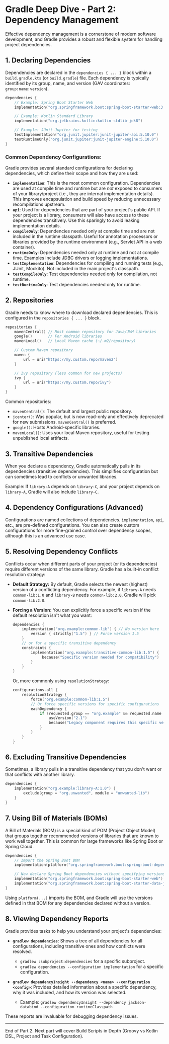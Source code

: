 # Gradle Deep Dive - Part 2: Dependency Management

Effective dependency management is a cornerstone of modern software development, and Gradle provides a robust and flexible system for handling project dependencies.

## 1. Declaring Dependencies

Dependencies are declared in the `dependencies { ... }` block within a `build.gradle.kts` (or `build.gradle`) file. Each dependency is typically identified by its group, name, and version (GAV coordinates: `group:name:version`).

```kotlin
dependencies {
    // Example: Spring Boot Starter Web
    implementation("org.springframework.boot:spring-boot-starter-web:3.2.0")

    // Example: Kotlin Standard Library
    implementation("org.jetbrains.kotlin:kotlin-stdlib-jdk8")

    // Example: JUnit Jupiter for testing
    testImplementation("org.junit.jupiter:junit-jupiter-api:5.10.0")
    testRuntimeOnly("org.junit.jupiter:junit-jupiter-engine:5.10.0")
}
```

### Common Dependency Configurations:

Gradle provides several standard configurations for declaring dependencies, which define their scope and how they are used:

*   **`implementation`**: This is the most common configuration. Dependencies are used at compile time and runtime but are *not* exposed to consumers of your library/project (i.e., they are internal implementation details). This improves encapsulation and build speed by reducing unnecessary recompilations upstream.
*   **`api`**: Used for dependencies that are part of your project's public API. If your project is a library, consumers will also have access to these dependencies transitively. Use this sparingly to avoid leaking implementation details.
*   **`compileOnly`**: Dependencies needed only at compile time and are not included in the runtime classpath. Useful for annotation processors or libraries provided by the runtime environment (e.g., Servlet API in a web container).
*   **`runtimeOnly`**: Dependencies needed only at runtime and not at compile time. Examples include JDBC drivers or logging implementations.
*   **`testImplementation`**: Dependencies for compiling and running tests (e.g., JUnit, Mockito). Not included in the main project's classpath.
*   **`testCompileOnly`**: Test dependencies needed only for compilation, not runtime.
*   **`testRuntimeOnly`**: Test dependencies needed only for runtime.

## 2. Repositories

Gradle needs to know where to download declared dependencies. This is configured in the `repositories { ... }` block.

```kotlin
repositories {
    mavenCentral() // Most common repository for Java/JVM libraries
    google()       // For Android libraries
    mavenLocal()   // Local Maven cache (~/.m2/repository)

    // Custom Maven repository
    maven {
        url = uri("https://my.custom.repo/maven2")
    }

    // Ivy repository (less common for new projects)
    ivy {
        url = uri("https://my.custom.repo/ivy")
    }
}
```
Common repositories:
*   `mavenCentral()`: The default and largest public repository.
*   `jcenter()`: Was popular, but is now read-only and effectively deprecated for new submissions. `mavenCentral()` is preferred.
*   `google()`: Hosts Android-specific libraries.
*   `mavenLocal()`: Uses your local Maven repository, useful for testing unpublished local artifacts.

## 3. Transitive Dependencies

When you declare a dependency, Gradle automatically pulls in its dependencies (transitive dependencies). This simplifies configuration but can sometimes lead to conflicts or unwanted libraries.

Example: If `library-A` depends on `library-C`, and your project depends on `library-A`, Gradle will also include `library-C`.

## 4. Dependency Configurations (Advanced)

Configurations are named collections of dependencies. `implementation`, `api`, etc., are pre-defined configurations. You can also create custom configurations for more fine-grained control over dependency scopes, although this is an advanced use case.

## 5. Resolving Dependency Conflicts

Conflicts occur when different parts of your project (or its dependencies) require different versions of the same library. Gradle has a built-in conflict resolution strategy:

*   **Default Strategy:** By default, Gradle selects the newest (highest) version of a conflicting dependency. For example, if `library-A` needs `common-lib:1.0` and `library-B` needs `common-lib:2.0`, Gradle will pick `common-lib:2.0`.

*   **Forcing a Version:** You can explicitly force a specific version if the default resolution isn't what you want:
    ```kotlin
    dependencies {
        implementation("org.example:common-lib") { // No version here
            version { strictly("1.5") } // Force version 1.5
        }
        // or for a specific transitive dependency
        constraints {
            implementation("org.example:transitive-common-lib:1.5") {
                 because("Specific version needed for compatibility")
            }
        }
    }
    ```
    Or, more commonly using `resolutionStrategy`:
    ```kotlin
    configurations.all {
        resolutionStrategy {
            force("org.example:common-lib:1.5")
            // Or force specific versions for specific configurations
            eachDependency {
                if (requested.group == "org.example" && requested.name == "another-lib") {
                    useVersion("2.1")
                    because("Legacy component requires this specific version")
                }
            }
        }
    }
    ```

## 6. Excluding Transitive Dependencies

Sometimes, a library pulls in a transitive dependency that you don't want or that conflicts with another library.

```kotlin
dependencies {
    implementation("org.example:library-A:1.0") {
        exclude(group = "org.unwanted", module = "unwanted-lib")
    }
}
```

## 7. Using Bill of Materials (BOMs)

A Bill of Materials (BOM) is a special kind of POM (Project Object Model) that groups together recommended versions of libraries that are known to work well together. This is common for large frameworks like Spring Boot or Spring Cloud.

```kotlin
dependencies {
    // Import the Spring Boot BOM
    implementation(platform("org.springframework.boot:spring-boot-dependencies:3.2.0"))

    // Now declare Spring Boot dependencies without specifying versions
    implementation("org.springframework.boot:spring-boot-starter-web")
    implementation("org.springframework.boot:spring-boot-starter-data-jpa")
}
```
Using `platform(...)` imports the BOM, and Gradle will use the versions defined in that BOM for any dependencies declared without a version.

## 8. Viewing Dependency Reports

Gradle provides tasks to help you understand your project's dependencies:

*   **`gradlew dependencies`**: Shows a tree of all dependencies for all configurations, including transitive ones and how conflicts were resolved.
    *   `gradlew :subproject:dependencies` for a specific subproject.
    *   `gradlew dependencies --configuration implementation` for a specific configuration.

*   **`gradlew dependencyInsight --dependency <name> --configuration <config>`**: Provides detailed information about a specific dependency, why it was included, and how its version was selected.
    *   Example: `gradlew dependencyInsight --dependency jackson-databind --configuration runtimeClasspath`

These reports are invaluable for debugging dependency issues.

--- 
End of Part 2. Next part will cover Build Scripts in Depth (Groovy vs Kotlin DSL, Project and Task Configuration).
